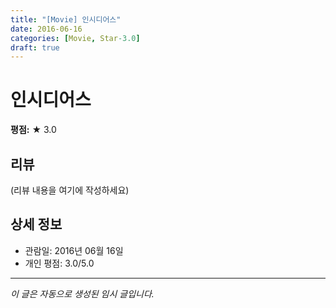 ```yaml
---
title: "[Movie] 인시디어스"
date: 2016-06-16
categories: [Movie, Star-3.0]
draft: true
---
```


# 인시디어스

**평점:** ★ 3.0

## 리뷰

(리뷰 내용을 여기에 작성하세요)

## 상세 정보

- 관람일: 2016년 06월 16일
- 개인 평점: 3.0/5.0

---

*이 글은 자동으로 생성된 임시 글입니다.*
